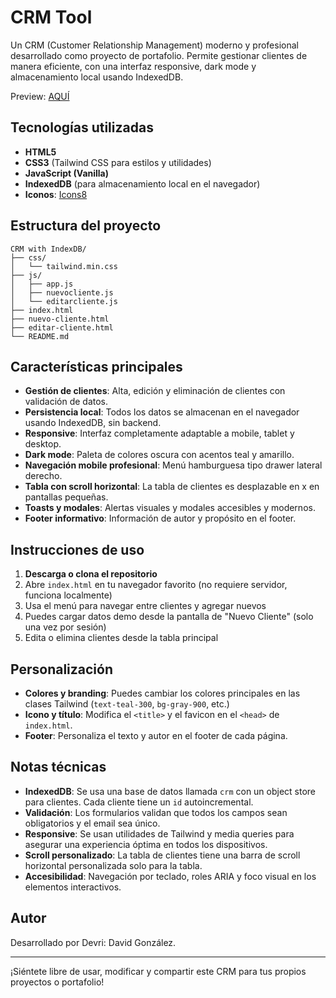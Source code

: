 # CRM Tool

Un CRM (Customer Relationship Management) moderno y profesional desarrollado como proyecto de portafolio. Permite gestionar clientes de manera eficiente, con una interfaz responsive, dark mode y almacenamiento local usando IndexedDB.

Preview: [AQUÍ](https://davidgr11.github.io/crm-tool/)

## Tecnologías utilizadas

- **HTML5**
- **CSS3** (Tailwind CSS para estilos y utilidades)
- **JavaScript (Vanilla)**
- **IndexedDB** (para almacenamiento local en el navegador)
- **Iconos**: [Icons8](https://icons8.com/)

## Estructura del proyecto

```
CRM with IndexDB/
├── css/
│   └── tailwind.min.css
├── js/
│   ├── app.js
│   ├── nuevocliente.js
│   └── editarcliente.js
├── index.html
├── nuevo-cliente.html
├── editar-cliente.html
└── README.md
```

## Características principales

- **Gestión de clientes**: Alta, edición y eliminación de clientes con validación de datos.
- **Persistencia local**: Todos los datos se almacenan en el navegador usando IndexedDB, sin backend.
- **Responsive**: Interfaz completamente adaptable a mobile, tablet y desktop.
- **Dark mode**: Paleta de colores oscura con acentos teal y amarillo.
- **Navegación mobile profesional**: Menú hamburguesa tipo drawer lateral derecho.
- **Tabla con scroll horizontal**: La tabla de clientes es desplazable en x en pantallas pequeñas.
- **Toasts y modales**: Alertas visuales y modales accesibles y modernos.
- **Footer informativo**: Información de autor y propósito en el footer.

## Instrucciones de uso

1. **Descarga o clona el repositorio**
2. Abre `index.html` en tu navegador favorito (no requiere servidor, funciona localmente)
3. Usa el menú para navegar entre clientes y agregar nuevos
4. Puedes cargar datos demo desde la pantalla de "Nuevo Cliente" (solo una vez por sesión)
5. Edita o elimina clientes desde la tabla principal

## Personalización

- **Colores y branding**: Puedes cambiar los colores principales en las clases Tailwind (`text-teal-300`, `bg-gray-900`, etc.)
- **Icono y título**: Modifica el `<title>` y el favicon en el `<head>` de `index.html`.
- **Footer**: Personaliza el texto y autor en el footer de cada página.

## Notas técnicas

- **IndexedDB**: Se usa una base de datos llamada `crm` con un object store para clientes. Cada cliente tiene un `id` autoincremental.
- **Validación**: Los formularios validan que todos los campos sean obligatorios y el email sea único.
- **Responsive**: Se usan utilidades de Tailwind y media queries para asegurar una experiencia óptima en todos los dispositivos.
- **Scroll personalizado**: La tabla de clientes tiene una barra de scroll horizontal personalizada solo para la tabla.
- **Accesibilidad**: Navegación por teclado, roles ARIA y foco visual en los elementos interactivos.

## Autor

Desarrollado por Devri: David González.

---

¡Siéntete libre de usar, modificar y compartir este CRM para tus propios proyectos o portafolio! 